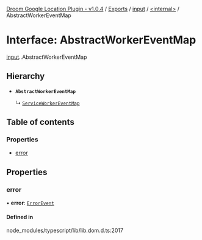 [Droom Google Location Plugin - v1.0.4](../README.md) / [Exports](../modules.md) / [input](../modules/input.md) / [<internal\>](../modules/input._internal_.md) / AbstractWorkerEventMap

# Interface: AbstractWorkerEventMap

[input](../modules/input.md).[<internal>](../modules/input._internal_.md).AbstractWorkerEventMap

## Hierarchy

- **`AbstractWorkerEventMap`**

  ↳ [`ServiceWorkerEventMap`](input._internal_.ServiceWorkerEventMap.md)

## Table of contents

### Properties

- [error](input._internal_.AbstractWorkerEventMap.md#error)

## Properties

### error

• **error**: [`ErrorEvent`](../modules/input._internal_.md#errorevent)

#### Defined in

node_modules/typescript/lib/lib.dom.d.ts:2017
